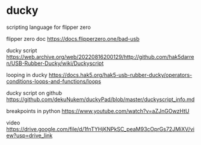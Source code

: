 # ducky
scripting language for flipper zero

flipper zero doc
https://docs.flipperzero.one/bad-usb

ducky script
https://web.archive.org/web/20220816200129/http://github.com/hak5darren/USB-Rubber-Ducky/wiki/Duckyscript

looping in ducky
https://docs.hak5.org/hak5-usb-rubber-ducky/operators-conditions-loops-and-functions/loops

ducky script on github
https://github.com/dekuNukem/duckyPad/blob/master/duckyscript_info.md

breakpoints in python
https://www.youtube.com/watch?v=aZJnGOwzHtU

video
https://drive.google.com/file/d/1fnTYHjKNPkSC_peaM93cOprGs72JMiXV/view?usp=drive_link
